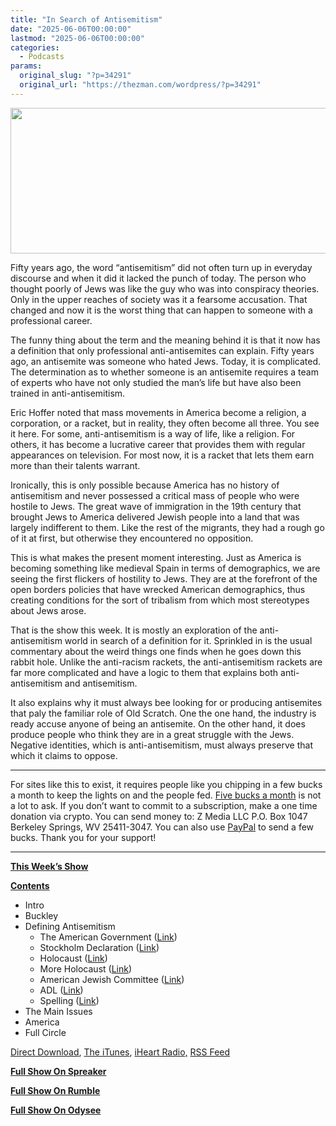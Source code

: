 ```yaml
---
title: "In Search of Antisemitism"
date: "2025-06-06T00:00:00"
lastmod: "2025-06-06T00:00:00"
categories:
  - Podcasts
params:
  original_slug: "?p=34291"
  original_url: "https://thezman.com/wordpress/?p=34291"
---
```


[<img
src="http://thezman.com/wordpress/wp-content/uploads/2018/01/Power-Hour.png"
decoding="async" width="600" height="233" />](http://thezman.com/wordpress/wp-content/uploads/2018/01/Power-Hour.png)

Fifty years ago, the word “antisemitism” did not often turn up in
everyday discourse and when it did it lacked the punch of today. The
person who thought poorly of Jews was like the guy who was into
conspiracy theories. Only in the upper reaches of society was it a
fearsome accusation. That changed and now it is the worst thing that can
happen to someone with a professional career.

The funny thing about the term and the meaning behind it is that it now
has a definition that only professional anti-antisemites can explain.
Fifty years ago, an antisemite was someone who hated Jews. Today, it is
complicated. The determination as to whether someone is an antisemite
requires a team of experts who have not only studied the man’s life but
have also been trained in anti-antisemitism.

Eric Hoffer noted that mass movements in America become a religion, a
corporation, or a racket, but in reality, they often become all three.
You see it here. For some, anti-antisemitism is a way of life, like a
religion. For others, it has become a lucrative career that provides
them with regular appearances on television. For most now, it is a
racket that lets them earn more than their talents warrant.

Ironically, this is only possible because America has no history of
antisemitism and never possessed a critical mass of people who were
hostile to Jews. The great wave of immigration in the 19th century that
brought Jews to America delivered Jewish people into a land that was
largely indifferent to them. Like the rest of the migrants, they had a
rough go of it at first, but otherwise they encountered no opposition.

This is what makes the present moment interesting. Just as America is
becoming something like medieval Spain in terms of demographics, we are
seeing the first flickers of hostility to Jews. They are at the
forefront of the open borders policies that have wrecked American
demographics, thus creating conditions for the sort of tribalism from
which most stereotypes about Jews arose.

That is the show this week. It is mostly an exploration of the
anti-antisemitism world in search of a definition for it. Sprinkled in
is the usual commentary about the weird things one finds when he goes
down this rabbit hole. Unlike the anti-racism rackets, the
anti-antisemitism rackets are far more complicated and have a logic to
them that explains both anti-antisemitism and antisemitism.

It also explains why it must always bee looking for or producing
antisemites that paly the familiar role of Old Scratch. One the one
hand, the industry is ready accuse anyone of being an antisemite. On the
other hand, it does produce people who think they are in a great
struggle with the Jews. Negative identities, which is anti-antisemitism,
must always preserve that which it claims to oppose.

------------------------------------------------------------------------

For sites like this to exist, it requires people like you chipping in a
few bucks a month to keep the lights on and the people fed.
<a href="https://www.subscribestar.com/the-z-blog"
rel="noopener noreferrer" target="_blank">Five bucks a month</a> is not
a lot to ask. If you don’t want to commit to a subscription, make a one
time donation via crypto. You can send money to: Z Media LLC P.O. Box
1047 Berkeley Springs, WV 25411-3047. You can also use <a
href="https://www.paypal.com/cgi-bin/webscr?cmd=_s-xclick&amp;hosted_button_id=UDAS2Q8JYA6CN&amp;source=url"
rel="noopener noreferrer" target="_blank">PayPal</a> to send a few
bucks. Thank you for your support!

------------------------------------------------------------------------

**<u>This Week’s Show</u>**

**<u>Contents</u>**

-   Intro
-   Buckley
-   Defining Antisemitism
    -   The American Government
        ([Link](https://www.state.gov/defining-antisemitism/))
    -   Stockholm Declaration
        ([Link](https://holocaustremembrance.com/resources/stockholm-declaration))
    -   Holocaust
        ([Link](https://holocaustremembrance.com/resources/working-definition-antisemitism))
    -   More Holocaust
        ([Link](https://www.ushmm.org/antisemitism/what-is-antisemitism))
    -   American Jewish Committee
        ([Link](https://www.ajc.org/what-is-antisemitism))
    -   ADL ([Link](https://antisemitism.adl.org/))
    -   Spelling
        ([Link](https://holocaustremembrance.com/resources/spelling-antisemitism))
-   The Main Issues
-   America
-   Full Circle

<a href="https://api.spreaker.com/v2/episodes/66410599/download.mp3"
rel="noopener" target="_blank">Direct Download</a>, <a
href="https://itunes.apple.com/us/podcast/the-z-blog-power-hour/id1262799640?mt=2"
rel="noopener noreferrer" target="_blank">The iTunes</a>,
<a href="https://www.iheart.com/podcast/the-z-blog-power-hour-29246491/"
rel="noopener noreferrer" target="_blank">iHeart Radio,</a>
<a href="https://www.spreaker.com/show/2589657/episodes/feed"
rel="noopener noreferrer" target="_blank">RSS Feed</a>

**<u>Full Show On Spreaker</u>**

**<u>Full Show On Rumble</u>**

**<u>Full Show On Odysee</u>**

<span class="mce_SELRES_start" mce-type="bookmark"
style="display: inline-block; width: 0px; overflow: hidden; line-height: 0;">﻿</span>
